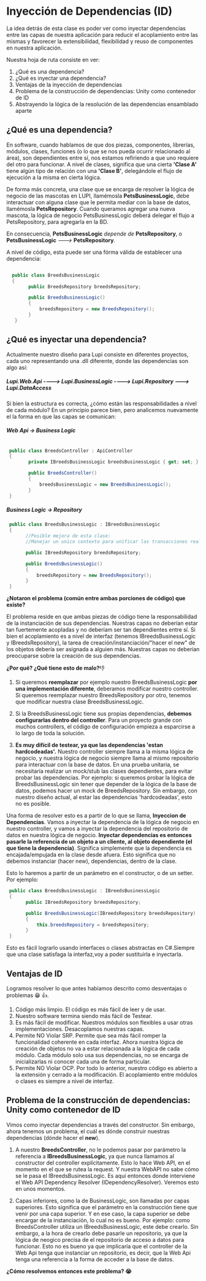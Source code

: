 # Inyección de Dependencias (ID)

La idea detrás de esta clase es poder ver como inyectar dependencias entre las capas de nuestra aplicación para reducir el acoplamiento
entre las mismas y favorecer la extensibilidad, flexibilidad y reuso de componentes en nuestra aplicación.

Nuestra hoja de ruta consiste en ver:

1) ¿Qué es una dependencia?
2) ¿Qué es inyectar una dependencia?
3) Ventajas de la inyección de dependencias
4) Problema de la construcción de dependencias: Unity como contenedor de ID
5) Abstrayendo la lógica de la resolución de las dependencias ensamblado aparte

## ¿Qué es una dependencia?

En software, cuando hablamos de que dos piezas, componentes, librerías, módulos, clases, funciones (o lo que se nos pueda ocurrir relacionado al área), son dependientes entre sí, nos estamos refiriendo a que uno requiere del otro para funcionar. A nivel de clases, significa que una cierta **'Clase A'** tiene algún tipo de relación con una **'Clase B'**, delegándole el flujo de ejecución a la misma en cierta lógica.

De forma más concreta, una clase que se encarga de resolver la lógica de negocio de las mascotas en LUPI, llamémosla **PetsBusinessLogic**, debe interactuar con alguna clase que le permita mediar con la base de datos, llamémosla **PetsRepository**. Cuando queramos agregar una nueva mascota, la lógica de negocio PetsBusinessLogic deberá delegar el flujo a PetsRepository, para agregarla en la BD.

En consecuencia, **PetsBusinessLogic** *depende de* **PetsRepository**, o **PetsBusinessLogic** *--->* **PetsRepository**.

A nivel de código, esta puede ser una fórma válida de establecer una dependencia:

```c#

  public class BreedsBusinessLogic
  {
        public BreedsRepository breedsRepository;

        public BreedsBusinessLogic()
        {
            breedsRepository = new BreedsRepository();
        }
   }
```

## ¿Qué es inyectar una dependencia?

Actualmente nuestro diseño para Lupi consiste en diferentes proyectos, cada uno representando una .dll diferente, donde las dependencias son algo así:

##### Lupi.Web.Api ----> Lupi.BusinessLogic ----> Lupi.Repository ---> Lupi.DataAccess

Si bien la estructura es correcta, ¿cómo están las responsabilidades a nivel de cada módulo? En un principio parece bien, pero analicemos nuevamente el la forma en que las capas se comunican:

##### Web Api -> Business Logic

```c#

 public class BreedsController : ApiController
 {
        private IBreedsBusinessLogic breedsBusinessLogic { get; set; }

        public BreedsController()
        {
            breedsBusinessLogic = new BreedsBusinessLogic();
        }
 }
 ```
 
##### Business Logic -> Repository
 
 ```c#
  public class BreedsBusinessLogic : IBreedsBusinessLogic
  {
        //Posible mejora de esta clase:
        //Manejar un unico contexto para unificar las transacciones realizadas sobre Breeds a partir de una Unit Of Work

        public IBreedsRepository breedsRepository;

        public BreedsBusinessLogic()
        {
            breedsRepository = new BreedsRepository();
        }
  }
 ```
 
**¿Notaron el problema (común entre ambas porciones de código) que existe?**
 
 El problema reside en que ambas piezas de código tiene la responsabilidad de la instanciación de sus dependencias. Nuestras capas no deberían estar tan fuertemente acopladas y no deberíam ser tan dependientes entre sí. Si bien el acoplamiento es a nivel de interfaz (tenemos IBreedsBusinessLogic y IBreedsRepository), la tarea de creación/instanciación/"hacer el new" de los objetos debería ser asignada a alguien más. Nuestras capas no deberían preocuparse sobre la creación de sus dependencias.

**¿Por qué? ¿Qué tiene esto de malo?**:-1:

1. Si queremos **reemplazar** por ejemplo nuestro BreedsBusinessLogic **por una implementación diferente**, deberamos modificar nuestro controller. Si queremos reemplazar nuestro BreedsRepository por otro, tenemos que modificar nuestra clase BreedsBusinessLogic.


2. Si la BreedsBusinessLogic tiene sus propias dependencias, **debemos configurarlas dentro del controller**. Para un proyecto grande con muchos controllers, el código de configuración empieza a esparcirse a lo largo de toda la solución.


3. **Es muy difícil de testear, ya que las dependencias 'estan hardcodeadas'.** Nuestro controller siempre llama a la misma lógica de negocio, y nuestra lógica de negocio siempre llama al mismo repositorio para interactuar con la base de datos. En una prueba unitaria, se necesitaría realizar un mock/stub las clases dependientes, para evitar probar las dependencias. Por ejemplo: si queremos probar la lógica de BreedsBusinessLogic sin tener que depender de la lógica de la base de datos, podemos hacer un mock de BreedsRepository. Sin embargo, con nuestro diseño actual, al estar las dependencias 'hardcodeadas', esto no es posible.

Una forma de resolver esto es a partir de lo que se llama, **Inyeccion de Dependencias**. Vamos a inyectar la dependencia de la lógica de negocio en nuestro controller, y vamos a inyectar la dependencia del repositorio de datos en nuestra lógica de negocio. **Inyectar dependencias es entonces pasarle la referencia de un objeto a un cliente, al objeto dependiente (el que tiene la dependencia)**. Significa simplemente que la dependencia es encajada/empujada en la clase desde afuera. Esto significa que no debemos instanciar (hacer new), dependencias, dentro de la clase.

Esto lo haremos a partir de un parámetro en el constructor, o de un setter. Por ejemplo:

 ```c#
  public class BreedsBusinessLogic : IBreedsBusinessLogic
  {
        public IBreedsRepository breedsRepository;

        public BreedsBusinessLogic(IBreedsRepository breedsRepository)
        {
            this.breedsRepository = breedsRepository;
        }
  }
 ```

Esto es fácil lograrlo usando interfaces o clases abstractas en C#.Siempre que una clase satisfaga la interfaz,voy a poder sustituirla e inyectarla.


## Ventajas de ID

Logramos resolver lo que antes habíamos descrito como desventajas o problemas :grin: :thumbsup:.

1. Código más limpio. El código es más fácil de leer y de usar.
2. Nuestro software termina siendo más fácil de Testear. 
3. Es más fácil de modificar. Nuestros módulos son flexibles a usar otras implementaciones. Desacoplamos nuestras capas.
4. Permite NO Violar SRP. Permite que sea más fácil romper la funcionalidad coherente en cada interfaz. Ahora nuestra lógica de creación de objetos no va a estar relacionada a la lógica de cada módulo. Cada módulo solo usa sus dependencias, no se encarga de inicializarlas ni conocer cada una de forma particular.
5. Permite NO Violar OCP. Por todo lo anterior, nuestro código es abierto a la extensión y cerrado a la modificación. El acoplamiento entre módulos o clases es  siempre a nivel de interfaz.

## Problema de la construcción de dependencias: Unity como contenedor de ID

Vimos como inyectar dependencias a través del constructor. Sin embargo, ahora tenemos un problema, el cuál es dónde construir nuestras dependencias (dónde hacer el **new**).

1. A nuestro **BreedsController**, no le podemos pasar por parámetro la referencia a **IBreedsBusinessLogic**, ya que nunca llamamos al constructor del controller explícitamente. Esto lo hace Web API, en el momento en el que se rutea la request. Y nuestra WebAPI no sabe cómo se le pasa el IBreedsBusinessLogic. Es aquí entonces donde interviene el Web API Dependency Resolver (IDependencyResolver). Veremos esto en unos momentos.

2. Capas inferiores, como la de BusinessLogic, son llamadas por capas superiores. Esto significa que el parámetro en la construcción tiene que venir por una capa superior. Y en ese caso, la capa superior se debe encargar de la instanciación, lo cual no es bueno. Por ejemplo: como BreedsController utiliza un IBreedsBusinessLogic, este debe crearlo. Sin embargo, a la hora de crearlo debe pasarle un repositorio, ya que la lógica de neogico precisa de el repositorio de acceso a datos para funcionar. Esto no es bueno ya que implicaría que el controller de la Web Api tenga que instanciar un repositorio, es decir, que la Web Api tenga una referencia a la forma de acceder a la base de datos. 

**¿Cómo resolvemos entonces este problema? :sob:**





